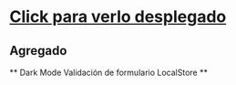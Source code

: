# [Click para verlo desplegado](https://ffba97.github.io/emergentes/)
## Agregado
**
Dark Mode
Validación de formulario
LocalStore
**
